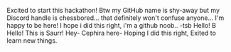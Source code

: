 Excited to start this hackathon! Btw my GitHub name is shy-away but my Discord handle is chessbored... that definitely won't confuse anyone...
I'm happy to be here! I hope i did this right, i'm a github noob.. -tsb
Hello! B
Hello! This is Saurr!
Hey- Cephira here- Hoping I did this right, Exited to learn new things.
